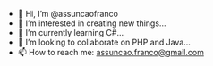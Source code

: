 - 👋 Hi, I’m @assuncaofranco
- 👀 I’m interested in creating new things...
- 🌱 I’m currently learning C#...
- 💞️ I’m looking to collaborate on PHP and Java...
- 📫 How to reach me: assuncao.franco@gmail.com

<!---
assuncaofranco/assuncaofranco is a ✨ special ✨ repository because its `README.md` (this file) appears on your GitHub profile.
You can click the Preview link to take a look at your changes.
--->
